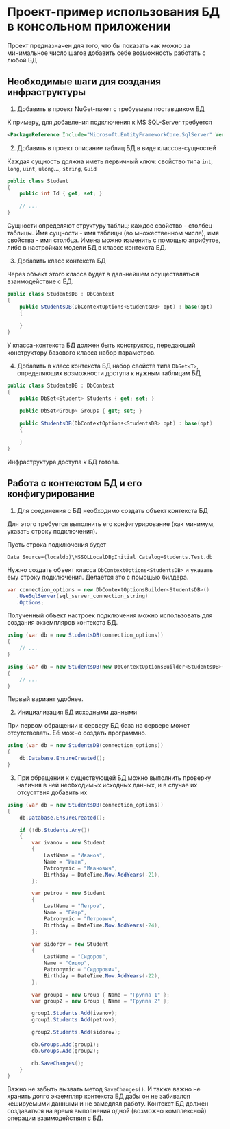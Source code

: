 # Проект-пример использования БД в консольном приложении

Проект предназначен для того, что бы показать как можно за минимальное число шагов добавить себе возможность работать с любой БД

## Необходимые шаги для создания инфраструктуры

1. Добавить в проект NuGet-пакет с требуемым поставщиком БД

К примеру, для добавления подключения к MS SQL-Server требуется

```xml
<PackageReference Include="Microsoft.EntityFrameworkCore.SqlServer" Version="6.0.0" />
```

2. Добавить в проект описание таблиц БД в виде классов-сущностей

Каждая сущность должна иметь первичный ключ: свойство типа `int`, `long`, `uint`, `ulong`..., `string`, `Guid`

```C#
public class Student
{
    public int Id { get; set; }

    // ...
}
```

Сущности определяют структуру таблиц: каждое свойство - столбец таблицы. Имя сущности - имя таблицы (во множественном числе), имя свойства - имя столбца. Имена можно изменить с помощью атрибутов, либо в настройках модели БД в классе контекста БД.

3. Добавить класс контекста БД

Через объект этого класса будет в дальнейшем осуществляться взаимодействие с БД.

```C#
public class StudentsDB : DbContext
{
    public StudentsDB(DbContextOptions<StudentsDB> opt) : base(opt)
    {
        
    }
}
```

У класса-контекста БД должен быть конструктор, передающий конструктору базового класса набор параметров.

4. Добавить в класс контекста БД набор свойств типа `DbSet<T>`, определяющих возможности доступа к нужным таблицам БД

```C#
public class StudentsDB : DbContext
{
    public DbSet<Student> Students { get; set; }

    public DbSet<Group> Groups { get; set; }

    public StudentsDB(DbContextOptions<StudentsDB> opt) : base(opt)
    {
        
    }
}
```

Инфраструктура доступа к БД готова.

## Работа с контекстом БД и его конфигурирование

1. Для соединения с БД необходимо создать объект контекста БД

Для этого требуется выполнить его конфигурирование (как минимум, указать строку подключения).

Пусть строка подключения будет 

```
Data Source=(localdb)\MSSQLLocalDB;Initial Catalog=Students.Test.db
```

Нужно создать объект класса `DbContextOptions<StudentsDB>` и указать ему строку подключения. Делается это с помощью билдера.

```C#
var connection_options = new DbContextOptionsBuilder<StudentsDB>()
   .UseSqlServer(sql_server_connection_string)
   .Options;
```

Полученный объект настроек подключения можно использовать для создания экземпляров контекста БД.

```C#
using (var db = new StudentsDB(connection_options))
{
    // ...
}

using (var db = new StudentsDB(new DbContextOptionsBuilder<StudentsDB>().UseSqlServer(sql_server_connection_string).Options))
{
    // ...
}
```

Первый вариант удобнее.

2. Инициализация БД исходными данными

При первом обращении к серверу БД база на сервере может отсутствовать. Её можно создать программно.

```C#
using (var db = new StudentsDB(connection_options))
{
    db.Database.EnsureCreated();
}
```

3. При обращении к существующей БД можно выполнить проверку наличия в ней необходимых исходных данных, и в случае их отсусттвия добавить их

```C#
using (var db = new StudentsDB(connection_options))
{
    db.Database.EnsureCreated();

    if (!db.Students.Any())
    {
        var ivanov = new Student
        {
            LastName = "Иванов",
            Name = "Иван",
            Patronymic = "Иванович",
            Birthday = DateTime.Now.AddYears(-21),
        };

        var petrov = new Student
        {
            LastName = "Петров",
            Name = "Пётр",
            Patronymic = "Петрович",
            Birthday = DateTime.Now.AddYears(-24),
        };

        var sidorov = new Student
        {
            LastName = "Сидоров",
            Name = "Сидор",
            Patronymic = "Сидорович",
            Birthday = DateTime.Now.AddYears(-22),
        };

        var group1 = new Group { Name = "Группа 1" };
        var group2 = new Group { Name = "Группа 2" };

        group1.Students.Add(ivanov);
        group1.Students.Add(petrov);

        group2.Students.Add(sidorov);

        db.Groups.Add(group1);
        db.Groups.Add(group2);

        db.SaveChanges();
    }
}
```

Важно не забыть вызвать метод `SaveChanges()`. И также важно не хранить долго экземпляр контекста БД дабы он не забивался кешируемыми данными и не замедлял работу. Контекст БД должен создаваться на время выполнения одной (возможно комплексной) операции взаимодействия с БД.